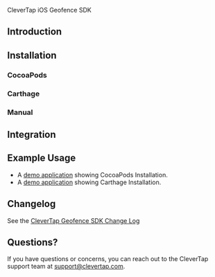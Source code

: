 CleverTap iOS Geofence SDK

## Introduction 


## Installation 

### CocoaPods

### Carthage

### Manual


## Integration #


## Example Usage #

- A [demo application](https://github.com/CleverTap/clevertap-geofence-ios/tree/feature/SDK-104-geofence-support/Examples/CocoapodsExample) showing CocoaPods Installation.
- A [demo application](https://github.com/CleverTap/clevertap-geofence-ios/tree/feature/SDK-104-geofence-support/Examples/CarthageExample) showing Carthage Installation.

## Changelog #

See the [CleverTap Geofence SDK Change Log](https://github.com/CleverTap/clevertap-geofence-ios/blob/feature/SDK-104-geofence-support/CHANGELOG.md)

## Questions? #

If you have questions or concerns, you can reach out to the CleverTap support team at [support@clevertap.com](mailto:support@clevertap.com).

